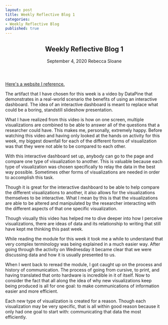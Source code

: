 ```yaml
---
layout: post
title: Weekly Reflective Blog 1
categories:
- Weekly Reflective Blog
published: true
---
```

<article>
	<header>
		<h1>Weekly Reflective Blog 1</h1>
		<time>September 4, 2020</time>
		<span class="author-name">Rebecca Sloane</span>
	</header>
  
[Here's a website I reference.](https://youtu.be/dK_fUz2etk8)

The artifact that I have chosen for this week is a video by DataPine that demonstrates in a real-world scenario the benefits of using an interactive dashboard.
The idea of an interactive dashboard is meant to replace what could be a boring, standstill slideshow presentation.

What I have realized from this video is how on one screen, multiple visualizations are combined to be able to answer all of the questions that a researcher could have. 
This makes me, personally, extremely happy.
Before watching this video and having only looked at the hands on activity for this week, my biggest downfall for each of the different forms of visualization was that they were not able to be compared to each other.

With this interactive dashboard set up, anybody can go to the page and compare one type of visualization to another.
This is valuable because each type of visualization was chosen specifically to relay the data in the best way possible.
Sometimes other forms of visualizations are needed in order to accomplish this task.

Though it is great for the interactive dashboard to be able to help compare the different visualizations to another, it also allows for the visualizations themselves to be interactive.
What I mean by this is that the visualizations are able to be altered and manipulated by the researcher interacting with the different aspects of that one specific visualization.

Though visually this video has helped me to dive deeper into how I perceive visualizations, there are ideas of data and its relationship to writing that still have kept me thinking this past week.

While reading the module for this week it took me a while to understand that very complex terminology was being explained in a much easier way. 
After going through the activity on Wednesday it became clear that we were discussing data and how it is usually presented to us. 

When I went back to reread the module, I got caught up on the process and history of communication.
The process of going from cursive, to print, and having translated that onto hardware is incredible in it of itself. 
Now to consider the fact that all along the idea of why new visualizations keep being produced is all for one goal: to make communications of information easier and more efficient.

Each new type of visualization is created for a reason.
Though each visualization may be very specific, that is all within good reason because it only had one goal to start with: communicating that data the most efficiently.
</article>

